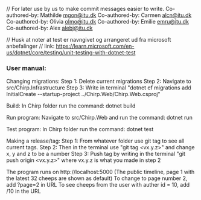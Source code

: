 // For later use by us to make commit messages easier to write.
Co-authored-by: Mathilde <mgon@itu.dk>
Co-authored-by: Carmen <alcn@itu.dk>
Co-authored-by: Olivia <olmo@itu.dk>
Co-authored-by: Emilie <emru@itu.dk>
Co-authored-by: Alex <alebj@itu.dk>



// Husk at noter at test er navngivet og arrangeret ud fra microsoft anbefalinger
// link: https://learn.microsoft.com/en-us/dotnet/core/testing/unit-testing-with-dotnet-test

### User manual:

Changing migrations:
Step 1: Delete current migrations
Step 2: Navigate to src/Chirp.Infrastructure
Step 3: Write in terminal "dotnet ef migrations add InitialCreate --startup-project ../Chirp.Web/Chirp.Web.csproj"

Build:
In Chirp folder run the command: dotnet build

Run program:
Navigate to src/Chirp.Web and run the command: dotnet run 

Test program:
In Chirp folder run the command: dotnet test

Making a release/tag:
Step 1: From whatever folder use git tag to see all current tags.
Step 2: Then in the terminal use "git tag <vx.y.z>" and change x, y and z to be a number
Step 3: Push tag by writing in the terminal "git push origin <vx.y.z>" where vx.y.z is what you made in step 2

The program runs on http://localhost:5000 
(The public timeline, page 1 with the latest 32 cheeps are shown as default)
To change to page number 2, add ?page=2 in URL
To see cheeps from the user with auther id = 10, 
add /10 in the URL